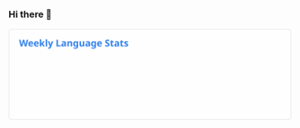 ### Hi there 👋


<img align="center" title="My Top Languages this Week" alt="My Top Languages this Week" src="https://github.com/Escaper2/Escaper2/blob/master/images/wakatime_weekly_language_stats.svg" /></a>

<!--
**Escaper2/Escaper2** is a ✨ _special_ ✨ repository because its `README.md` (this file) appears on your GitHub profile.

Here are some ideas to get you started:

- 🔭 I’m currently working on ...
- 🌱 I’m currently learning ...
- 👯 I’m looking to collaborate on ...
- 🤔 I’m looking for help with ...
- 💬 Ask me about ...
- 📫 How to reach me: ...
- 😄 Pronouns: ...
- ⚡ Fun fact: ...
-->
